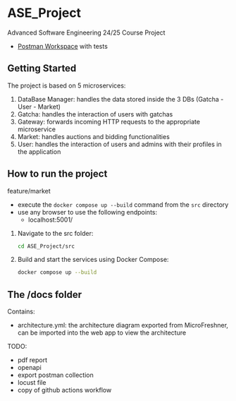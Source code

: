 # ASE_Project

Advanced Software Engineering 24/25 Course Project

- [Postman Workspace](https://elements.getpostman.com/redirect?entityId=26720283-80745346-aaa6-4cff-b0dd-137edb46a5f3&entityType=collection) with tests

## Getting Started

The project is based on 5 microservices:

1. DataBase Manager: handles the data stored inside the 3 DBs (Gatcha - User - Market)
2. Gatcha: handles the interaction of users with gatchas
3. Gateway: forwards incoming HTTP requests to the appropriate microservice
4. Market: handles auctions and bidding functionalities
5. User: handles the interaction of users and admins with their profiles in the application

## How to run the project

feature/market
- execute the `docker compose up --build` command from the `src` directory
- use any browser to use the following endpoints:
  - localhost:5001/

1. Navigate to the src folder:
    ```sh
    cd ASE_Project/src
    ```

2. Build and start the services using Docker Compose:
    ```sh
    docker compose up --build
    ```


## The /docs folder

Contains:
- architecture.yml: the architecture diagram exported from MicroFreshner, can be imported into the web app to view the architecture

TODO:
- pdf report
- openapi
- export postman collection
- locust file
- copy of github actions workflow